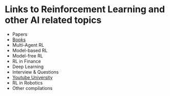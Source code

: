 # Links to Reinforcement Learning and other AI related topics

- Papers
- [Books](Books.md)
- Multi-Agent RL
- Model-based RL
- Model-free RL
- RL in Finance
- Deep Learning
- Interview & Questions
- [Youtube University](Youtube-University.md)
- RL in Robotics
- Other compilations

